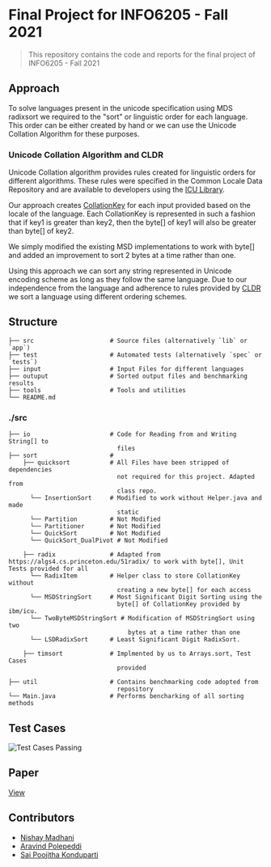 
Final Project for INFO6205 - Fall 2021
=============================
> This repository contains the code and reports for the final project of INFO6205 - Fall 2021

## Approach
To solve languages present in the unicode specification using MDS radixsort we required to the "sort" or linguistic order for each language. This order can be either created by hand or we can use the Unicode Collation Algorithm for these purposes.

### Unicode Collation Algorithm and CLDR

Unicode Collation algorithm provides rules created for linguistic orders for different algorithms. These rules were specified in the Common Locale Data Repository and are available to developers using the [ICU Library](https://icu.unicode.org/).

Our approach creates [CollationKey](https://unicode-org.github.io/icu-docs/apidoc/dev/icu4j/com/ibm/icu/text/CollationKey.html) for each input provided based on the locale of the language. Each CollationKey is represented in such a fashion that if key1 is greater than key2, then the byte[] of key1 will also be greater than byte[] of key2.

We simply modified the existing MSD implementations to work with byte[] and added an improvement to sort 2 bytes at a time rather than one.

Using this approach we can sort any string represented in Unicode encoding scheme as long as they follow the same language. Due to our independence from the language and adherence to rules provided by [CLDR](https://cldr.unicode.org/index) we sort a language using different ordering schemes.


## Structure
    ├── src                     # Source files (alternatively `lib` or `app`)
    ├── test                    # Automated tests (alternatively `spec` or `tests`)
    ├── input                   # Input Files for different languages 
    ├── outuput                 # Sorted output files and benchmarking results
    ├── tools                   # Tools and utilities
    └── README.md


### ./src 
    ├── io                      # Code for Reading from and Writing String[] to
							      files 
    ├── sort                    # 
	    ├── quicksort           # All Files have been stripped of dependencies 									
	                              not required for this project. Adapted from    
	                              class repo.
		  └── InsertionSort     # Modified to work without Helper.java and made  
                                  static
		  └── Partition         # Not Modified
		  └── Partitioner       # Not Modified
		  └── QuickSort         # Not Modified 
		  └── QuickSort_DualPivot # Not Modified
	
	    ├── radix               # Adapted from https://algs4.cs.princeton.edu/51radix/ to work with byte[], Unit Tests provided for all
		  └── RadixItem         # Helper class to store CollationKey without 
		                          creating a new byte[] for each access
		  └── MSDStringSort     # Most Significant Digit Sorting using the 
		                          byte[] of CollationKey provided by ibm/icu.
		  └── TwoByteMSDStringSort # Modification of MSDStringSort using two 
		                             bytes at a time rather than one
		  └── LSDRadixSort      # Least Significant Digit RadixSort.
		  
	    ├── timsort             # Implmented by us to Arrays.sort, Test Cases    
	                              provided
	                              
    ├── util                    # Contains benchmarking code adopted from 
							      repository
    └── Main.java               # Performs bencharking of all sorting methods


## Test Cases

![Test Cases Passing](https://i.imgur.com/J65Hw6q.png)

## Paper

[View](https://github.com/nshmadhani/FinalProject/blob/main/Paper.pdf)






## Contributors

* [Nishay Madhani](https://github.com/nshmadhani)
* [Aravind Polepeddi ](https://github.com/aravindpolepeddi)
* [Sai Poojitha Konduparti](https://github.com/poojithakonduparti)

